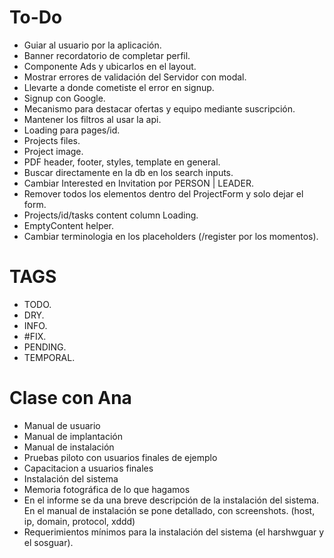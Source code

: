# To-Do

- Guiar al usuario por la aplicación.
- Banner recordatorio de completar perfil.
- Componente Ads y ubicarlos en el layout.
- Mostrar errores de validación del Servidor con modal.
- Llevarte a donde cometiste el error en signup.
- Signup con Google.
- Mecanismo para destacar ofertas y equipo mediante suscripción.
- Mantener los filtros al usar la api.
- Loading para pages/id.
- Projects files.
- Project image.
- PDF header, footer, styles, template en general.
- Buscar directamente en la db en los search inputs.
- Cambiar Interested en Invitation por PERSON | LEADER.
- Remover todos los elementos dentro del ProjectForm y solo dejar el form.
- Projects/id/tasks content column Loading.
- EmptyContent helper.
- Cambiar terminologia en los placeholders (/register por los momentos).

# TAGS

- TODO.
- DRY.
- INFO.
- #FIX.
- PENDING.
- TEMPORAL.

# Clase con Ana

- Manual de usuario
- Manual de implantación
- Manual de instalación
- Pruebas piloto con usuarios finales de ejemplo
- Capacitacion a usuarios finales
- Instalación del sistema
- Memoria fotográfica de lo que hagamos
- En el informe se da una breve descripción de la instalación del sistema. En el manual de instalación se pone detallado, con screenshots. (host, ip, domain, protocol, xddd)
- Requerimientos mínimos para la instalación del sistema (el harshwguar y el sosguar).
